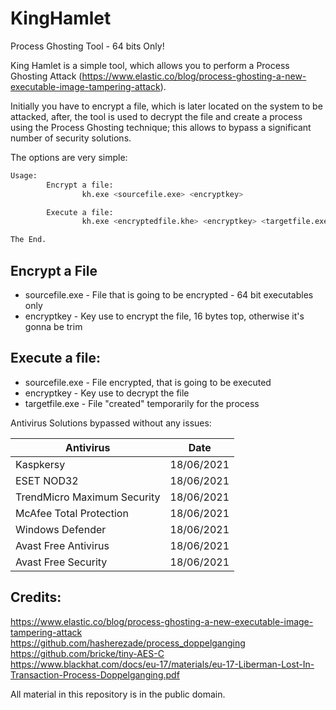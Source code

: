 # KingHamlet
Process Ghosting Tool - 64 bits Only!

King Hamlet is a simple tool, which allows you to perform a Process Ghosting Attack (https://www.elastic.co/blog/process-ghosting-a-new-executable-image-tampering-attack).

Initially you have to encrypt a file, which is later located on the system to be attacked, after, the tool is used to decrypt the file and create a process using the
Process Ghosting technique; this allows to bypass a significant number of security solutions.

The options are very simple:

```bash
Usage:
        Encrypt a file:
                kh.exe <sourcefile.exe> <encryptkey>

        Execute a file:
                kh.exe <encryptedfile.khe> <encryptkey> <targetfile.exe>

The End.
```
## Encrypt a File
* sourcefile.exe - File that is going to be encrypted - 64 bit executables only
* encryptkey - Key use to encrypt the file, 16 bytes top, otherwise it's gonna be trim

## Execute a file:
* sourcefile.exe - File encrypted, that is going to be executed
* encryptkey - Key use to decrypt the file
* targetfile.exe - File "created" temporarily for the process

Antivirus Solutions bypassed without any issues:

Antivirus | Date
------------ | -------------
Kaspkersy | 18/06/2021
ESET NOD32 | 18/06/2021
TrendMicro Maximum Security | 18/06/2021
McAfee Total Protection | 18/06/2021
Windows Defender | 18/06/2021
Avast Free Antivirus | 18/06/2021
Avast Free Security | 18/06/2021

## Credits:  
https://www.elastic.co/blog/process-ghosting-a-new-executable-image-tampering-attack  
https://github.com/hasherezade/process_doppelganging  
https://github.com/bricke/tiny-AES-C  
https://www.blackhat.com/docs/eu-17/materials/eu-17-Liberman-Lost-In-Transaction-Process-Doppelganging.pdf  


All material in this repository is in the public domain.
